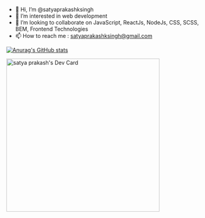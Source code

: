 - 👋 Hi, I’m @satyaprakashksingh
- 👀 I’m interested in web development
- 💞️ I’m looking to collaborate on JavaScript, ReactJs, NodeJs, CSS, SCSS, BEM, Frontend Technologies
- 📫 How to reach me : satyaprakashksingh@gmail.com

<!---
satyaprakashksingh/satyaprakashksingh is a ✨ special ✨ repository because its `README.md` (this file) appears on your GitHub profile.
You can click the Preview link to take a look at your changes.
--->


[![Anurag's GitHub stats](https://github-readme-stats.vercel.app/api?username=satyaprakashksingh)](https://github.com/anuraghazra/github-readme-stats)











<a href="https://app.daily.dev/satyaprakashksingh"><img src="https://api.daily.dev/devcards/cfbc6dcb3ecd47548e04c61f7ccf610a.png?r=idm" width="400" alt="satya prakash's Dev Card"/></a>

